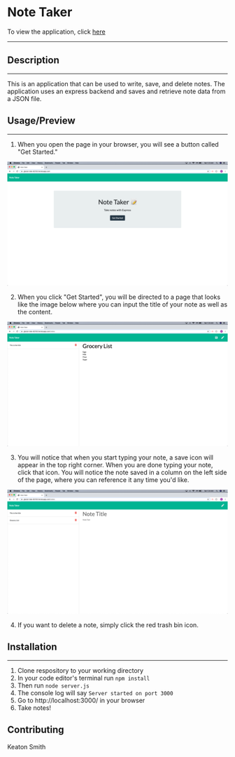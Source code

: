 # Note Taker
To view the application, click [here](https://glacial-lake-82100.herokuapp.com/)
- - - -
## Description
- - - -

This is an application that can be used to write, save, and delete notes. The application uses an express backend and saves and retrieve note data from a JSON file.

## Usage/Preview
- - - -
1. When you open the page in your browser, you will see a button called "Get Started."

![picture alt](preview_images/Home_Page.png)

2. When you click "Get Started", you will be directed to a page that looks like the image below where you can input the title of your note as well as the content. 

![picture alt](preview_images/Writing_Note.png)

3. You will notice that when you start typing your note, a save icon will appear in the top right corner. When you are done typing your note, click that icon. You will notice the note saved in a column on the left side of the page, where you can reference it any time you'd like. 

![picture alt](preview_images/Added_Note.png)

4. If you want to delete a note, simply click the red trash bin icon. 

## Installation
- - - -
1. Clone respository to your working directory
2. In your code editor's terminal run `npm install`
3. Then run `node server.js`
4. The console log will say `Server started on port 3000`
5. Go to http://localhost:3000/ in your browser
6. Take notes!

## Contributing

Keaton Smith
